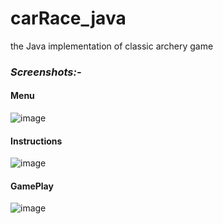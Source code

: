 # carRace_java
the Java implementation of classic archery game 
### *Screenshots:-*
#### Menu
![image](https://user-images.githubusercontent.com/29791684/123305520-d51b7580-d53d-11eb-8129-ea66f7c732b2.png)

#### Instructions
![image](https://user-images.githubusercontent.com/29791684/123305650-fbd9ac00-d53d-11eb-9f76-a3e149ce3a63.png)

#### GamePlay
![image](https://user-images.githubusercontent.com/29791684/123305906-3fccb100-d53e-11eb-8d7a-7797d399d092.png)
